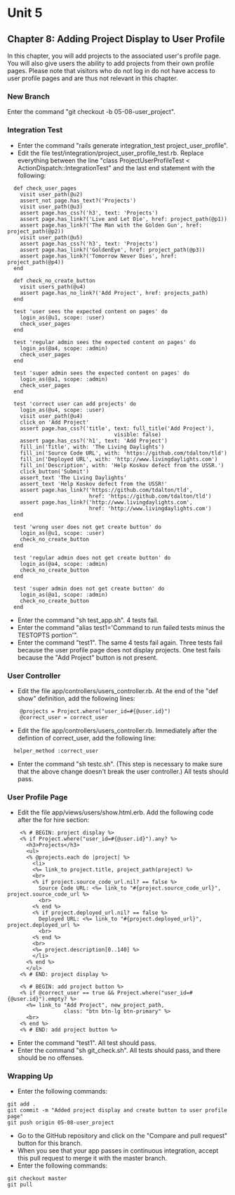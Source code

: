 # Unit 5
## Chapter 8: Adding Project Display to User Profile

In this chapter, you will add projects to the associated user's profile page.  You will also give users the ability to add projects from their own profile pages.  Please note that visitors who do not log in do not have access to user profile pages and are thus not relevant in this chapter.

### New Branch
Enter the command "git checkout -b 05-08-user_project".

### Integration Test
* Enter the command "rails generate integration_test project_user_profile".
* Edit the file test/integration/project_user_profile_test.rb.  Replace everything between the line "class ProjectUserProfileTest < ActionDispatch::IntegrationTest" and the last end statement with the following:
```
  def check_user_pages
    visit user_path(@u2)
    assert_not page.has_text?('Projects')
    visit user_path(@u3)
    assert page.has_css?('h3', text: 'Projects')
    assert page.has_link?('Live and Let Die', href: project_path(@p1))
    assert page.has_link?('The Man with the Golden Gun', href: project_path(@p2))
    visit user_path(@u5)
    assert page.has_css?('h3', text: 'Projects')
    assert page.has_link?('GoldenEye', href: project_path(@p3))
    assert page.has_link?('Tomorrow Never Dies', href: project_path(@p4))
  end

  def check_no_create_button
    visit users_path(@u4)
    assert page.has_no_link?('Add Project', href: projects_path)
  end

  test 'user sees the expected content on pages' do
    login_as(@u1, scope: :user)
    check_user_pages
  end

  test 'regular admin sees the expected content on pages' do
    login_as(@a4, scope: :admin)
    check_user_pages
  end

  test 'super admin sees the expected content on pages' do
    login_as(@a1, scope: :admin)
    check_user_pages
  end

  test 'correct user can add projects' do
    login_as(@u4, scope: :user)
    visit user_path(@u4)
    click_on 'Add Project'
    assert page.has_css?('title', text: full_title('Add Project'),
                                  visible: false)
    assert page.has_css?('h1', text: 'Add Project')
    fill_in('Title', with: 'The Living Daylights')
    fill_in('Source Code URL', with: 'https://github.com/tdalton/tld')
    fill_in('Deployed URL', with: 'http://www.livingdaylights.com')
    fill_in('Description', with: 'Help Koskov defect from the USSR.')
    click_button('Submit')
    assert_text 'The Living Daylights'
    assert_text 'Help Koskov defect from the USSR!'
    assert page.has_link?('https://github.com/tdalton/tld',
                          href: 'https://github.com/tdalton/tld')
    assert page.has_link?('http://www.livingdaylights.com',
                          href: 'http://www.livingdaylights.com')
  end

  test 'wrong user does not get create button' do
    login_as(@u1, scope: :user)
    check_no_create_button
  end

  test 'regular admin does not get create button' do
    login_as(@a4, scope: :admin)
    check_no_create_button
  end

  test 'super admin does not get create button' do
    login_as(@a1, scope: :admin)
    check_no_create_button
  end
```
* Enter the command "sh test_app.sh".  4 tests fail.
* Enter the command "alias test1='Command to run failed tests minus the TESTOPTS portion'".
* Enter the command "test1".  The same 4 tests fail again.  Three tests fail because the user profile page does not display projects.  One test fails because the "Add Project" button is not present.

### User Controller
* Edit the file app/controllers/users_controller.rb.  At the end of the "def show" definition, add the following lines:
```
    @projects = Project.where("user_id=#{@user.id}")
    @correct_user = correct_user
```
* Edit the file app/controllers/users_controller.rb.  Immediately after the defintion of correct_user, add the following line:
```
  helper_method :correct_user
```
* Enter the command "sh testc.sh".  (This step is necessary to make sure that the above change doesn't break the user controller.)  All tests should pass.


### User Profile Page
* Edit the file app/views/users/show.html.erb.  Add the following code after the for hire section:
```
    <% # BEGIN: project display %>
    <% if Project.where("user_id=#{@user.id}").any? %>
      <h3>Projects</h3>
      <ul>
      <% @projects.each do |project| %>
        <li>
        <%= link_to project.title, project_path(project) %>
        <br>
        <% if project.source_code_url.nil? == false %>
          Source Code URL: <%= link_to "#{project.source_code_url}", project.source_code_url %>
          <br>
        <% end %>
        <% if project.deployed_url.nil? == false %>
          Deployed URL: <%= link_to "#{project.deployed_url}", project.deployed_url %>
          <br>
        <% end %>
        <br>
        <%= project.description[0..140] %>
        </li>
      <% end %>
      </ul>
    <% # END: project display %>

    <% # BEGIN: add project button %>
    <% if @correct_user == true && Project.where("user_id=#{@user.id}").empty? %>
      <%= link_to "Add Project", new_project_path,
                  class: "btn btn-lg btn-primary" %>
      <br>
    <% end %>
    <% # END: add project button %>

```
* Enter the command "test1".  All test should pass.
* Enter the command "sh git_check.sh".  All tests should pass, and there should be no offenses.


### Wrapping Up
* Enter the following commands:
```
git add .
git commit -m "Added project display and create button to user profile page"
git push origin 05-08-user_project
```
* Go to the GitHub repository and click on the "Compare and pull request" button for this branch.
* When you see that your app passes in continuous integration, accept this pull request to merge it with the master branch.
* Enter the following commands:
```
git checkout master
git pull
```
